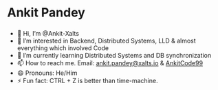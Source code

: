 # Ankit Pandey

###

- 👋 Hi, I’m @Ankit-Xalts
- 👀 I’m interested in Backend, Distributed Systems, LLD & almost everything which involved Code
- 🌱 I’m currently learning Distributed Systems and DB synchronization
- 📫 How to reach me. Email: ankit.pandey@xalts.io & [AnkitCode99](https://gituhb.com/AnkitCode99)
- 😄 Pronouns: He/Him
- ⚡ Fun fact: CTRL + Z is better than time-machine.
<!---
Ankit-Xalts/Ankit-Xalts is a ✨ special ✨ repository because its `README.md` (this file) appears on your GitHub profile.
You can click the Preview link to take a look at your changes.
--->
